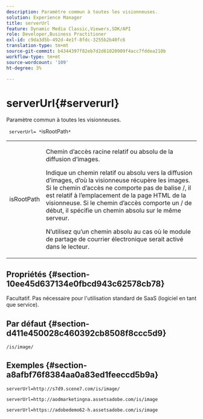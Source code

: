 ```yaml
---
description: Paramètre commun à toutes les visionneuses.
solution: Experience Manager
title: serverUrl
feature: Dynamic Media Classic,Viewers,SDK/API
role: Developer,Business Practitioner
exl-id: c9da3d5b-492d-4e1f-8fdc-3255b2b40fc6
translation-type: tm+mt
source-git-commit: b4344397f82eb7d2d61020909f4acc7fddea210b
workflow-type: tm+mt
source-wordcount: '109'
ht-degree: 3%

---
```


# serverUrl{#serverurl}

Paramètre commun à toutes les visionneuses.

` serverUrl= *`isRootPath`*`

<table id="table_9B98C97485DD4DEB8A6ECBCE8DF6B886"> 
 <tbody> 
  <tr> 
   <td colname="col1"> <p> <span class="codeph"> <span class="varname"> isRootPath</span> </span> </p> </td> 
   <td colname="col2"> <p>Chemin d’accès racine relatif ou absolu de la diffusion d’images. </p> <p> Indique un chemin relatif ou absolu vers la diffusion d’images, d’où la visionneuse récupère les images. Si le chemin d’accès ne comporte pas de balise <span class="filepath"> /</span>, il est relatif à l’emplacement de la page HTML de la visionneuse. Si le chemin d’accès comporte un <span class="filepath"> /</span> de début, il spécifie un chemin absolu sur le même serveur. </p> <p> N’utilisez qu’un chemin absolu au cas où le module de partage de courrier électronique serait activé dans le lecteur. </p> </td> 
  </tr> 
 </tbody> 
</table>

## Propriétés {#section-10ee45d637134e0fbcd943c62578cb78}

Facultatif. Pas nécessaire pour l&#39;utilisation standard de SaaS (logiciel en tant que service).

## Par défaut {#section-d411e450028c460392cb8508f8ccc5d9}

`/is/image/`

## Exemples {#section-a8afbf76f8384aa0a83ed1feeccd5b9a}

```
serverUrl=http://s7d9.scene7.com/is/image/
```

```
serverUrl=http://aodmarketingna.assetsadobe.com/is/image
```

```
serverUrl=https://adobedemo62-h.assetsadobe.com/is/image
```
